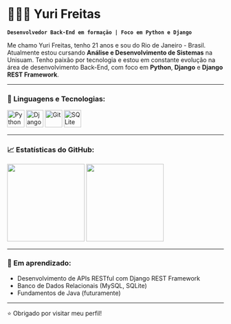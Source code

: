 # 👨🏻‍💻 Yuri Freitas

**`Desenvolvedor Back-End em formação | Foco em Python e Django`**

Me chamo Yuri Freitas, tenho 21 anos e sou do Rio de Janeiro - Brasil. Atualmente estou cursando **Análise e Desenvolvimento de Sistemas** na Unisuam. Tenho paixão por tecnologia e estou em constante evolução na área de desenvolvimento Back-End, com foco em **Python**, **Django** e **Django REST Framework**.

---

### 🚀 Linguagens e Tecnologias:

<p align="left">
    <img src="https://cdn.jsdelivr.net/gh/devicons/devicon/icons/python/python-original.svg" alt="Python" width="40" height="40"/>
    <img src="https://cdn.jsdelivr.net/gh/devicons/devicon/icons/django/django-plain.svg" alt="Django" width="40" height="40"/>
    <img src="https://cdn.jsdelivr.net/gh/devicons/devicon/icons/git/git-original.svg" alt="Git" width="40" height="40"/>
    <img src="https://cdn.jsdelivr.net/gh/devicons/devicon/icons/sqlite/sqlite-original.svg" alt="SQLite" width="40" height="40"/>
</p>

---

### 📈 Estatísticas do GitHub:

<p>
  <img 
    src="https://github-readme-stats.vercel.app/api?username=YuriFreitas1&show_icons=true&theme=tokyonight&include_all_commits=true&locale=pt-br" 
    height="180"
  />
  <img 
    src="https://github-readme-stats.vercel.app/api/top-langs/?username=YuriFreitas1&theme=tokyonight&layout=compact&langs_count=8&locale=pt-br" 
    height="180"
  />
</p>



---

### 🎯 Em aprendizado:

- Desenvolvimento de APIs RESTful com Django REST Framework
- Banco de Dados Relacionais (MySQL, SQLite)
- Fundamentos de Java (futuramente)

---

⭐ Obrigado por visitar meu perfil!  
